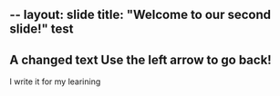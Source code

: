 --
layout: slide
title: "Welcome to our second slide!"
test
---
A changed text 
Use the left arrow to go back!
----
I write it for my learining
